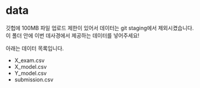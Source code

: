# data

깃헙에 100MB 파일 업로드 제한이 있어서 데이터는 git staging에서 제외시켰습니다.
이 폴더 안에 이번 데사경에서 제공하는 데이터를 넣어주세요!

아래는 데이터 목록입니다.

- X_exam.csv
- X_model.csv
- Y_model.csv
- submission.csv

